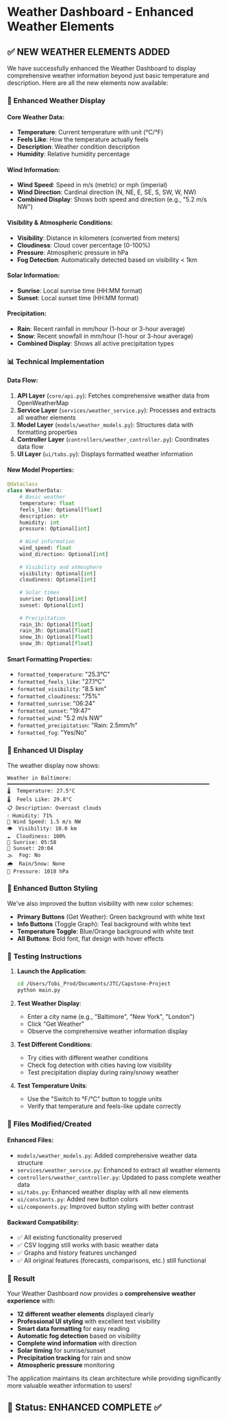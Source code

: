 # Weather Dashboard - Enhanced Weather Elements

## ✅ **NEW WEATHER ELEMENTS ADDED**

We have successfully enhanced the Weather Dashboard to display comprehensive weather information beyond just basic temperature and description. Here are all the new elements now available:

### 🌟 **Enhanced Weather Display**

#### **Core Weather Data:**
- **Temperature**: Current temperature with unit (°C/°F)
- **Feels Like**: How the temperature actually feels
- **Description**: Weather condition description
- **Humidity**: Relative humidity percentage

#### **Wind Information:**
- **Wind Speed**: Speed in m/s (metric) or mph (imperial)
- **Wind Direction**: Cardinal direction (N, NE, E, SE, S, SW, W, NW)
- **Combined Display**: Shows both speed and direction (e.g., "5.2 m/s NW")

#### **Visibility & Atmospheric Conditions:**
- **Visibility**: Distance in kilometers (converted from meters)
- **Cloudiness**: Cloud cover percentage (0-100%)
- **Pressure**: Atmospheric pressure in hPa
- **Fog Detection**: Automatically detected based on visibility < 1km

#### **Solar Information:**
- **Sunrise**: Local sunrise time (HH:MM format)
- **Sunset**: Local sunset time (HH:MM format)

#### **Precipitation:**
- **Rain**: Recent rainfall in mm/hour (1-hour or 3-hour average)
- **Snow**: Recent snowfall in mm/hour (1-hour or 3-hour average)
- **Combined Display**: Shows all active precipitation types

### 📊 **Technical Implementation**

#### **Data Flow:**
1. **API Layer** (`core/api.py`): Fetches comprehensive weather data from OpenWeatherMap
2. **Service Layer** (`services/weather_service.py`): Processes and extracts all weather elements
3. **Model Layer** (`models/weather_models.py`): Structures data with formatting properties
4. **Controller Layer** (`controllers/weather_controller.py`): Coordinates data flow
5. **UI Layer** (`ui/tabs.py`): Displays formatted weather information

#### **New Model Properties:**
```python
@dataclass
class WeatherData:
    # Basic weather
    temperature: float
    feels_like: Optional[float]
    description: str
    humidity: int
    pressure: Optional[int]
    
    # Wind information
    wind_speed: float
    wind_direction: Optional[int]
    
    # Visibility and atmosphere
    visibility: Optional[int]
    cloudiness: Optional[int]
    
    # Solar times
    sunrise: Optional[int]
    sunset: Optional[int]
    
    # Precipitation
    rain_1h: Optional[float]
    rain_3h: Optional[float]
    snow_1h: Optional[float]
    snow_3h: Optional[float]
```

#### **Smart Formatting Properties:**
- `formatted_temperature`: "25.3°C"
- `formatted_feels_like`: "27.1°C"
- `formatted_visibility`: "8.5 km"
- `formatted_cloudiness`: "75%"
- `formatted_sunrise`: "06:24"
- `formatted_sunset`: "19:47"
- `formatted_wind`: "5.2 m/s NW"
- `formatted_precipitation`: "Rain: 2.5mm/h"
- `formatted_fog`: "Yes/No"

### 🎨 **Enhanced UI Display**

The weather display now shows:
```
Weather in Baltimore:
━━━━━━━━━━━━━━━━━━━━━━━━━━━━━━━━━━━━━━━━━━━━━━━━━━━━━━━━━━━━━━━━━━
🌡️  Temperature: 27.5°C
🌡️  Feels Like: 29.8°C
📋 Description: Overcast clouds
💧 Humidity: 71%
💨 Wind Speed: 1.5 m/s NW
👁️  Visibility: 10.0 km
☁️  Cloudiness: 100%
🌅 Sunrise: 05:58
🌇 Sunset: 20:04
🌫️  Fog: No
🌧️  Rain/Snow: None
🧭 Pressure: 1018 hPa
```

### 🔧 **Enhanced Button Styling**

We've also improved the button visibility with new color schemes:
- **Primary Buttons** (Get Weather): Green background with white text
- **Info Buttons** (Toggle Graph): Teal background with white text
- **Temperature Toggle**: Blue/Orange background with white text
- **All Buttons**: Bold font, flat design with hover effects

### 🚀 **Testing Instructions**

1. **Launch the Application**:
   ```bash
   cd /Users/Tobi_Prod/Documents/JTC/Capstone-Project
   python main.py
   ```

2. **Test Weather Display**:
   - Enter a city name (e.g., "Baltimore", "New York", "London")
   - Click "Get Weather" 
   - Observe the comprehensive weather information display

3. **Test Different Conditions**:
   - Try cities with different weather conditions
   - Check fog detection with cities having low visibility
   - Test precipitation display during rainy/snowy weather

4. **Test Temperature Units**:
   - Use the "Switch to °F/°C" button to toggle units
   - Verify that temperature and feels-like update correctly

### 📝 **Files Modified/Created**

#### **Enhanced Files:**
- `models/weather_models.py`: Added comprehensive weather data structure
- `services/weather_service.py`: Enhanced to extract all weather elements
- `controllers/weather_controller.py`: Updated to pass complete weather data
- `ui/tabs.py`: Enhanced weather display with all new elements
- `ui/constants.py`: Added new button colors
- `ui/components.py`: Improved button styling with better contrast

#### **Backward Compatibility:**
- ✅ All existing functionality preserved
- ✅ CSV logging still works with basic weather data
- ✅ Graphs and history features unchanged
- ✅ All original features (forecasts, comparisons, etc.) still functional

### 🎯 **Result**

Your Weather Dashboard now provides a **comprehensive weather experience** with:
- **12 different weather elements** displayed clearly
- **Professional UI styling** with excellent text visibility
- **Smart data formatting** for easy reading
- **Automatic fog detection** based on visibility
- **Complete wind information** with direction
- **Solar timing** for sunrise/sunset
- **Precipitation tracking** for rain and snow
- **Atmospheric pressure** monitoring

The application maintains its clean architecture while providing significantly more valuable weather information to users!

## 🏁 **Status: ENHANCED COMPLETE** ✅
